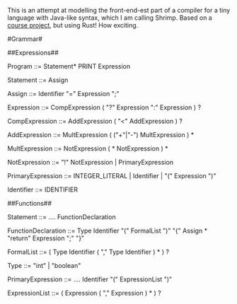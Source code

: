 This is an attempt at modelling the front-end-est part of a compiler for a tiny language with Java-like syntax, which I am calling Shrimp. Based on a [course project](http://www.ugrad.cs.ubc.ca/~cs411/2016w2/project1.html), but using Rust! How exciting.

#Grammar#

##Expressions##

Program ::= Statement* PRINT Expression

Statement ::= Assign 

Assign ::= Identifier "=" Expression ";" 

Expression ::= CompExpression ( "?" Expression ":" Expression ) ?

CompExpression ::= AddExpression ( "<" AddExpression ) ?

AddExpression ::= MultExpression ( ("+"|"-") MultExpression ) * 

MultExpression ::= NotExpression ( * NotExpression ) * 

NotExpression ::= "!" NotExpression | PrimaryExpression 

PrimaryExpression ::= INTEGER_LITERAL | Identifier | "(" Expression ")"

Identifier ::= IDENTIFIER 

##Functions## 

Statement ::= .... FunctionDeclaration 

FunctionDeclaration ::= Type Identifier "(" FormalList ")" "{"
                            Assign * 
                            "return" Expression ";" 
                        "}"

FormalList ::= ( Type Identifier ( "," Type Identifier ) * ) ? 

Type ::= "int" | "boolean" 

PrimaryExpression ::= .... Identifier "(" ExpressionList ")" 

ExpressionList ::= ( Expression ( "," Expression ) * ) ? 
